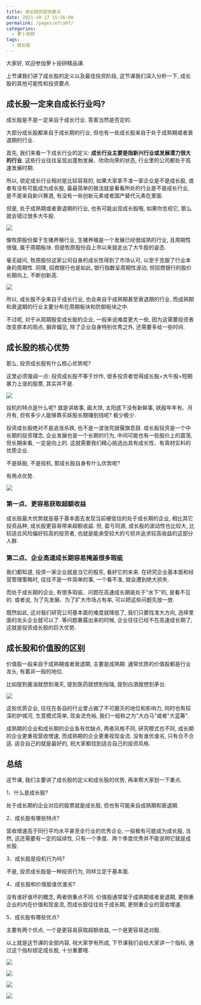 ```yaml
---
title: 成长股的投资要点
date: 2021-10-17 15:56:08
permalink: /pages/efca0f/
categories:
  - 萝卜投研
tags:
  - 成长股
---
```


大家好, 欢迎参加萝卜投研精品课.

上节课我们讲了成长股的定义以及最佳投资阶段, 这节课我们深入分析一下, 成长股的其他可能性和投资要点.

## 成长股一定来自成长行业吗?

成长股是不是一定来自于成长行业. 答案当然是否定的.

大部分成长股都来自于成长期的行业, 但也有一些成长股来自于处于成熟期或者衰退期的行业.

首先, 我们来看一下成长行业的定义: **成长行业主要是指新兴行业或发展潜力很大的行业**. 这些行业往往呈现出蓬勃发展、欣欣向荣的状态, 行业里的公司都处于高速发展时期.

所以, 锁定成长行业相对是比较容易的, 如果大家拿不准一家企业是不是成长股, 或者有没有可能成为成长股, 最最简单的做法就是看看所处的行业是不是成长行业, 是不是来自新兴赛道, 有没有一些创新元素或者国产替代元素在里面.

但是, 处于成熟期或者衰退期的行业, 也有可能出现成长股哦, 如果你忽视它, 那么就会错过很多大牛股.

![](../.vuepress/public/img/robo/022.png)

像牧原股份属于生猪养殖行业, 生猪养殖是一个发展已经很成熟的行业, 且周期性很强, 属于周期板块. 但是牧原股份自上市以来就走出了大牛股的姿态.

毫无疑问, 牧原股份这家公司自身的成长性得到了市场认可, 以至于克服了行业本身的周期性. 同理, 招商银行也是如此, 银行指数呈周期性波动, 但招商银行的股价长期向上, 不断创新高.

![](../.vuepress/public/img/robo/023.png)

所以, 成长股不全来自于成长行业, 也会来自于成熟期甚至衰退期的行业, 而成熟期和衰退期的行业主要分布在周期板块和防御板块之中.

不过呢, 对于从周期股变成长股的企业, 一般来说难度更大一些, 因为这需要投资者改变原本的观点, 摒弃偏见, 除了企业自身特别优秀之外, 还需要多给一些时间.

## 成长股的核心优势

那么, 投资成长股有什么核心优势呢?

这里必须强调一点: 投资成长股不等于炒作, 很多投资者觉得成长股=大牛股=短期暴力上涨的股票, 其实并不是.

![](../.vuepress/public/img/robo/024.png)

投机的特点是什么呢? 就是讲故事, 画大饼, 太阳底下没有新鲜事, 妖股年年有、月月有, 但有多少人能够靠买妖股长期赚到钱呢? 极少极少.

投资成长股绝对不是追涨杀跌, 也不是一波涨完就偃旗息鼓. 成长股投资是一个中长期的投资理念, 企业发展也是一个长期的行为, 中间可能也有一些股价上的震荡, 但长期来看, 一定是向上的. 这就需要我们精心挑选出具有成长性、有真材实料的优质企业.

不是妖股, 不是投机, 那成长股自身有什么优势呢?

有两点优势.

![](../.vuepress/public/img/robo/025.png)

### 第一点、更容易获取超额收益

成长股最大优势就是基于基本面去发现当前被低估的处于成长期的企业, 相比其它投资品种, 成长股更容易带来超额收益. 但, 盈亏同源, 成长股的波动性也比较大, 比较适合风险偏好较高的投资者, 也就是能承受较大的亏损并追求较高收益的这部分人群.

### 第二点、企业高速成长期容易掩盖很多瑕疵

我们都知道, 投资一家企业就是当它的股东, 看好它的未来. 在研究企业基本面和经营管理策略时, 往往不是一件简单的事, 一个看不准, 就会遭到绝大损失.

而处于成长期的企业, 有很多瑕疵、问题在高速成长期是处于"水下"的, 是看不见的. 或者说, 为了先发展、为了扩大市场占有率, 可以把这些问题先放一放.

既然如此, 这对我们研究公司基本面的难度就降低了, 我们只要找准大方向, 选择里面的龙头企业就可以了. 等问题暴露出来的时候, 企业往往已经不在高速成长期了, 这就是投资成长股的巨大优势.

## 成长股和价值股的区别

价值股一般来自于成熟期或者衰退期, 主要是成熟期. 通常优质的价值股都是行业龙头, 有着非一般的地位.

比如提到酱油就想到海天, 提到医药就想到恒瑞, 提到白酒就想到茅台.

![](../.vuepress/public/img/robo/026.png)

这些优质企业, 往往在各自的行业里占据了不可磨灭的地位和影响力, 同时也有较深的护城河, 生意模式简单, 现金流充裕, 我们一般称之为"大白马"或者"大蓝筹".

成熟期的企业和成长期的企业各有优缺点, 两者风格不同, 研究模式也不同, 成长期的企业更重视营收增速, 而成熟期的企业更重视现金流. 没有谁优谁劣, 只有合不合适. 适合自己的就是最好的, 祝大家都找到适合自己的投资风格.

## 总结

这节课, 我们主要讲了成长股的定义和成长股的优势, 再来帮大家划一下重点.

1、什么是成长股?

处于成长期的企业对应的股票就是成长股, 但也有可能来自成熟期和衰退期.

2、成长股有哪些特点?

营收增速高于同行平均水平甚至全行业的优秀企业, 一般极有可能成为成长股, 当然, 这还需要有一定的延续性, 只有一个季度、两个季度优秀并不能说明它就是成长股.

3、成长股是投机行为吗?

不是, 投资成长股是一种投资行为, 同样立足于基本面.

4、成长股和价值股谁优谁劣?

没有谁好谁坏的概念, 两者侧重点不同. 价值股通常属于成熟期或者衰退期, 更侧重企业的内在价值和现金流, 而成长股往往处于成长期, 更侧重企业的营收增速.

5、成长股有哪些优点?

主要有两个优点, 一个是更容易获取超额收益, 一个是更容易选对股.

以上就是这节课的全部内容, 祝大家学有所成, 下节课我们会给大家讲一个指标, 通过这个指标锁定成长股, 十分重要哦.

![](../.vuepress/public/img/robo/027.png)

![](../.vuepress/public/img/robo/028.png)

![](../.vuepress/public/img/robo/029.png)

![](../.vuepress/public/img/robo/030.png)

